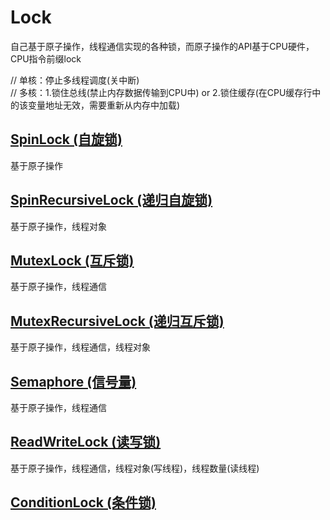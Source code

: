 #  Lock

自己基于原子操作，线程通信实现的各种锁，而原子操作的API基于CPU硬件，CPU指令前缀lock


// 单核：停止多线程调度(关中断)    
// 多核：1.锁住总线(禁止内存数据传输到CPU中) or 2.锁住缓存(在CPU缓存行中的该变量地址无效，需要重新从内存中加载)

## [SpinLock (自旋锁)](https://github.com/TannerJin/Lock/blob/master/Lock/Sources/SpinLock.swift)

基于原子操作

## [SpinRecursiveLock (递归自旋锁)](https://github.com/TannerJin/Lock/blob/master/Lock/Sources/SpinRecursiveLock.swift)

基于原子操作，线程对象

## [MutexLock (互斥锁)](https://github.com/TannerJin/Lock/blob/master/Lock/Sources/MutexLock.swift)

基于原子操作，线程通信

## [MutexRecursiveLock (递归互斥锁)](https://github.com/TannerJin/Lock/blob/master/Lock/Sources/MutexRecursiveLock.swift)

基于原子操作，线程通信，线程对象

## [Semaphore (信号量)](https://github.com/TannerJin/Lock/blob/master/Lock/Sources/Semaphore.swift)

基于原子操作，线程通信

## [ReadWriteLock (读写锁)](https://github.com/TannerJin/Lock/blob/master/Lock/Sources/ReadWriteLock.swift)

基于原子操作，线程通信，线程对象(写线程)，线程数量(读线程)

## [ConditionLock (条件锁)](https://github.com/TannerJin/Lock/blob/master/Lock/Sources/ConditionLock.swift)
